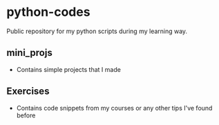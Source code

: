# python-codes
Public repository for my python scripts during my learning way.

## mini_projs
  * Contains simple projects that I made

## Exercises
  * Contains code snippets from my courses or any other tips I've found before
